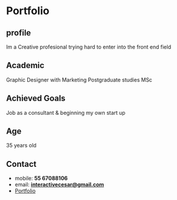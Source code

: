 # Portfolio
## profile

Im a Creative profesional trying hard to enter into the front end field

## Academic

Graphic Designer with Marketing Postgraduate studies MSc

## Achieved Goals

Job as a consultant & beginning my own start up

## Age

35 years old

## Contact  

- mobile: **55 67088106**
- email: **interactivecesar@gmail.com**
- [Portfolio](http://www.coroflot.com/cesar_saavedra_medina/portfolio/)
